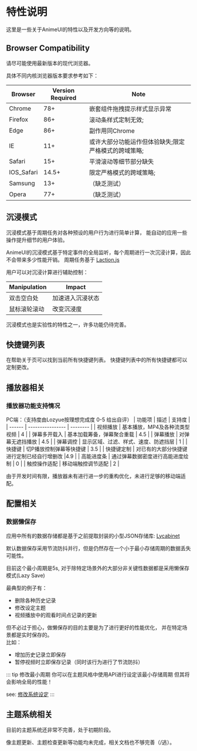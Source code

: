 # 特性说明

这里是一些关于AnimeUI的特性以及开发方向等的说明。

## Browser Compatibility

请尽可能使用最新版本的现代浏览器。

具体不同内核浏览器版本要求参考如下：

| Browser     | Version Required | Note     |
| ----------- | ---------------- | -------- |
| Chrome      | 78+    | 嵌套组件拖拽提示样式显示异常 |
| Firefox     | 86+    | 滚动条样式定制无效; |
| Edge        | 86+    | 副作用同Chrome |
| IE          | 11+    | 或许大部分功能运作但体验缺失;限定严格模式的跨域策略; |
| Safari      | 15+    | 平滑滚动等细节部分缺失 |
| IOS_Safari  | 14.5+  | 限定严格模式的跨域策略; |
| Samsung     | 13+    | （缺乏测试） |
| Opera       | 77+    | （缺乏测试） |


## 沉浸模式

沉浸模式基于周期任务对各种预设的用户行为进行简单计算，
能自动的应用一些操作提升细节的用户体验。

AnimeUI的沉浸模式基于特定事件的全局监听，每个周期进行一次沉浸计算，因此不会带来多少性能开销。
周期任务基于 [Laction.js](https://github.com/lozyue/laction)

用户可以对沉浸计算进行辅助控制：

| Manipulation | Impact |
| ------------ | ------ |
| 双击空白处    | 加速进入沉浸状态 |
| 鼠标滚轮滚动  | 改变沉浸度 |

沉浸模式也是实验性的特性之一，许多功能仍待完善。


## 快捷键列表

在帮助关于页可以找到当前所有快捷键列表。
快捷键列表中的所有快捷键都可以定制更改。


## 播放器相关

### 播放器功能支持情况

PC端：（支持度由Lozyue按理想完成度 0-5 给出自评）
| 功能项 |   描述   | 支持度 |
| ------ | ---------------- | -------- |
| 视频播放 | 基本播放，MP4及各种流类型视频 | 4 |
| 弹幕多开载入 | 基本加载筹备，弹幕聚合重载 | 4.5 |
| 弹幕播放 | 对弹幕无遮挡播放 | 4.5 |
| 弹幕调控 | 显示区域、过滤、样式、速度、防遮挡层 | 1 |
| 快捷键 | 切P播放控制弹幕等快捷键 | 3.5 |
| 快捷键定制 | 对已有的大部分快捷键进行定制已经自行增删改 |4.9 |
| 高能进度条 | 通过弹幕数据密度进行高能进度绘制 | 0 |
| 触控操作适配 | 移动端触控调节适配 | 2 |

由于开发时间有限，播放器未有进行进一步的重构优化，未进行足够的移动端适配。



## 配置相关

### 数据懒保存

应用中所有的数据存储都是基于之前提取封装的小型JSON存储库: [Lycabinet](https://github.com/lozyue/lycabinet)

默认数据保存采用节流防抖并行，但是仍然存在一个小于最小存储周期的数据丢失可能性。

目前这个最小周期是5s, 对于除特定场景外的大部分非关键性数据都是采用懒保存模式(Lazy Save)

最典型的例子有：

- 删除各种历史记录
- 修改设定主题
- 视频播放中的观看时间点记录的更新

但不必过于担心，做懒保存的目的主要是为了进行更好的性能优化，
并在特定场景都是实时保存的。  
比如：

- 增加历史记录立即保存
- 暂停视频时立即保存记录（同时该行为进行了节流防抖）

::: tip 修改最小周期
你可以在主题风格中使用API进行设定该最小存储周期
但其将会影响全局的性能！

see: [修改系统设定](./####)
:::

## 主题系统相关

目前的主题系统还非常不完善，处于初期阶段。

像主题更新、主题检查更新等功能均未完成，相关文档也不够完善（/逃）。
